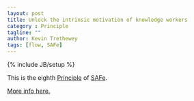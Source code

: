 ```yaml
---
layout: post
title: Unlock the intrinsic motivation of knowledge workers
category : Principle
tagline: ""
author: Kevin Trethewey
tags: [flow, SAFe]
---
```

{% include JB/setup %}

This is the eighth [Principle](/principles.html) of [SAFe](/Archetype/SAFe/).

[More info here.](http://scaledagileframework.com/unlock-the-intrinsic-motivation-of-knowledge-workers/)